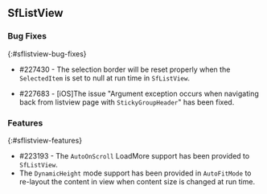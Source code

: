 ## SfListView

### Bug Fixes
{:#sflistview-bug-fixes}

* \#227430 - The selection border will be reset properly when the `SelectedItem` is set to null at run time in `SfListView`.

* \#227683 - [iOS]The issue "Argument exception occurs when navigating back from listview page with `StickyGroupHeader`" has been fixed.

### Features
{:#sflistview-features}

* \#223193 - The `AutoOnScroll` LoadMore support has been provided to `SfListView`.
* The `DynamicHeight` mode support has been provided in `AutoFitMode` to re-layout the content in view when content size is changed at run time.
